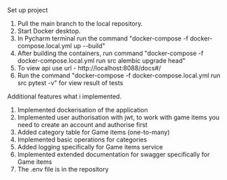 Set up project
1. Pull the main branch to the local repository.
2. Start Docker desktop.
3. In Pycharm terminal run the command "docker-compose -f docker-compose.local.yml up --build"
4. After building the containers, run command "docker-compose -f docker-compose.local.yml run src alembic upgrade head"
5. To view api use url - http://localhost:8088/docs#/
6. Run the command "docker-compose -f docker-compose.local.yml run src pytest -v" for view result of tests

Additional features what i implemented.
1. Implemented dockerisation of the application
2. Implemented user authorisation with jwt, to work with game items you need to create an account and authorise first
3. Added category table for Game items (one-to-many)
4. Implemented basic operations for categories 
5. Added logging specifically for Game items service
6. Implemented extended documentation for swagger specifically for Game items
7. The .env file is in the repository 
